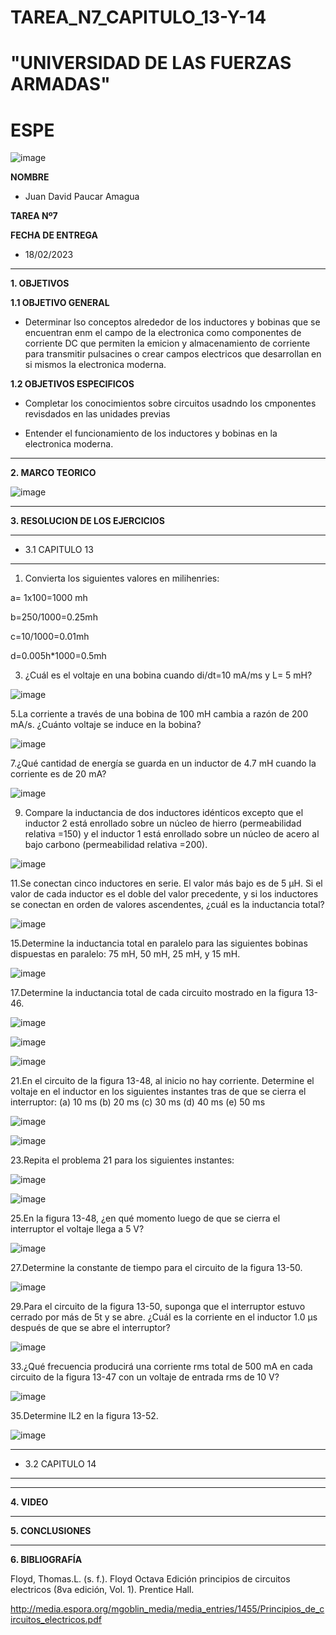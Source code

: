 # TAREA_N7_CAPITULO_13-Y-14

# "UNIVERSIDAD DE LAS FUERZAS ARMADAS"
# ESPE

![image](https://user-images.githubusercontent.com/116772918/200762591-a164d8db-c02e-4269-8bb4-0bc4c810d79f.png)

**NOMBRE**
 
* Juan David Paucar Amagua

**TAREA Nº7**

**FECHA DE ENTREGA**
* 18/02/2023
--------------------------------------------------------------------------------------------------------------------------------------------------------------------------------------

**1. OBJETIVOS**

**1.1  OBJETIVO GENERAL**

* Determinar lso conceptos alrededor de los inductores y bobinas que se encuentran enm el campo de la electronica como componentes de corriente DC que permiten la emicion y almacenamiento de corriente para transmitir pulsacines o crear campos electricos que desarrollan en si mismos la electronica moderna.


**1.2  OBJETIVOS ESPECIFICOS**

* Completar los conocimientos sobre circuitos usadndo los cmponentes revisdados en las unidades previas

* Entender el funcionamiento de los inductores y bobinas en la electronica moderna.

--------------------------------------------------------------------------------------------------------------------------------------------------------------------------------------
**2. MARCO TEORICO**

![image](https://user-images.githubusercontent.com/93835533/153536773-969c9a31-dc64-48f9-b9c5-f04a96c0f675.png)



--------------------------------------------------------------------------------------------------------------------------------------------------------------------------------------
**3. RESOLUCION DE LOS EJERCICIOS**

--------------------------------------------------------------------------------------------------------------------------------------------------------------------------------------

* 3.1 CAPITULO 13
--------------------------------------------------------------------------------------------------------------------------------------------------------------------------------------

1. Convierta los siguientes valores en milihenries:

a= 1x100=1000 mh

b=250/1000=0.25mh

c=10/1000=0.01mh

d=0.005h*1000=0.5mh

3. ¿Cuál es el voltaje en una bobina cuando di/dt=10 mA/ms y L= 5 mH?


![image](https://user-images.githubusercontent.com/116772918/219842556-cb270364-4db7-4b8b-a886-cfbc5e86bccf.png)


5.La corriente a través de una bobina de 100 mH cambia a razón de 200 mA/s. ¿Cuánto voltaje se induce en la bobina?

![image](https://user-images.githubusercontent.com/116772918/219842588-3660535e-6b53-445b-b9be-b3d7164ebb69.png)

7.¿Qué cantidad de energía se guarda en un inductor de 4.7 mH cuando la corriente es de 20 mA?

![image](https://user-images.githubusercontent.com/116772918/219842596-921932fd-ad54-46b1-bb75-0c8ea45cecd6.png)

9. Compare la inductancia de dos inductores idénticos excepto que el inductor 2 está enrollado sobre un núcleo de hierro (permeabilidad relativa =150) y el inductor 1 está enrollado sobre un núcleo de acero al bajo carbono (permeabilidad relativa =200).

![image](https://user-images.githubusercontent.com/116772918/219842619-97baf62c-1f00-43b8-ada7-eb3a993201da.png)

11.Se conectan cinco inductores en serie. El valor más bajo es de 5 µH. Si el valor de cada inductor es el doble del valor precedente, y si los inductores se conectan en orden de valores ascendentes, ¿cuál es la inductancia total?

![image](https://user-images.githubusercontent.com/116772918/219842633-2d68cac6-c233-4e92-b3c7-a116ab7abae8.png)

15.Determine la inductancia total en paralelo para las siguientes bobinas dispuestas en paralelo: 75 mH, 50 mH, 25 mH, y 15 mH.

![image](https://user-images.githubusercontent.com/116772918/219842713-32cb4eb8-f8d0-4772-9a81-ab9635bda436.png)

17.Determine la inductancia total de cada circuito mostrado en la figura 13-46.

![image](https://user-images.githubusercontent.com/116772918/219842733-9c3af4b9-119b-42df-b81c-b4720add5ecc.png)

![image](https://user-images.githubusercontent.com/116772918/219842745-8a170580-819b-4728-8720-0791621f7547.png)

![image](https://user-images.githubusercontent.com/116772918/219842749-57900fad-ba24-4120-a5bb-d84b0807d444.png)


21.En el circuito de la figura 13-48, al inicio no hay corriente. Determine el voltaje en el inductor en los siguientes instantes tras de que se cierra el interruptor: (a) 10 ms (b) 20 ms (c) 30 ms (d) 40 ms (e) 50 ms

![image](https://user-images.githubusercontent.com/116772918/219842761-b34e46e1-d8c5-4cb2-a109-ab8966ff6809.png)

![image](https://user-images.githubusercontent.com/116772918/219842772-56c3e965-0c49-487f-97f6-af67e461cd2b.png)


23.Repita el problema 21 para los siguientes instantes:

![image](https://user-images.githubusercontent.com/116772918/219842791-d9021c6e-4325-4c20-a949-6baef05e0f5f.png)


![image](https://user-images.githubusercontent.com/116772918/219842798-c0f7864e-1525-4008-bb7a-40cb5f62b005.png)

25.En la figura 13-48, ¿en qué momento luego de que se cierra el interruptor el voltaje llega a 5 V?


![image](https://user-images.githubusercontent.com/116772918/219842823-34b9abcb-b214-462b-b205-cb0171d14877.png)

27.Determine la constante de tiempo para el circuito de la figura 13-50.

![image](https://user-images.githubusercontent.com/116772918/219842832-b74690ec-0f08-4877-ac34-fbd622b74663.png)


29.Para el circuito de la figura 13-50, suponga que el interruptor estuvo cerrado por más de 5t y se abre. ¿Cuál es la corriente en el inductor 1.0 µs después de que se abre el interruptor?

![image](https://user-images.githubusercontent.com/116772918/219842845-c2f93c4a-ce7c-4b26-ac5b-957d17563d2a.png)

33.¿Qué frecuencia producirá una corriente rms total de 500 mA en cada circuito de la figura 13-47 con un voltaje de entrada rms de 10 V?


![image](https://user-images.githubusercontent.com/116772918/219842862-42009a72-7329-44a6-adb2-ffd3814e8b11.png)

35.Determine IL2 en la figura 13-52.

![image](https://user-images.githubusercontent.com/116772918/219842871-fd5ce2ce-938e-4d32-94ee-6f30ef6ad632.png)



--------------------------------------------------------------------------------------------------------------------------------------------------------------------------------------

* 3.2 CAPITULO 14

--------------------------------------------------------------------------------------------------------------------------------------------------------------------------------------







--------------------------------------------------------------------------------------------------------------------------------------------------------------------------------------
**4. VIDEO**




--------------------------------------------------------------------------------------------------------------------------------------------------------------------------------------

**5. CONCLUSIONES**




--------------------------------------------------------------------------------------------------------------------------------------------------------------------------------------



**6. BIBLIOGRAFÍA**

Floyd, Thomas.L. (s. f.). Floyd Octava Edición principios de circuitos electricos (8va edición, Vol. 1). Prentice Hall. 

http://media.espora.org/mgoblin_media/media_entries/1455/Principios_de_circuitos_electricos.pdf
